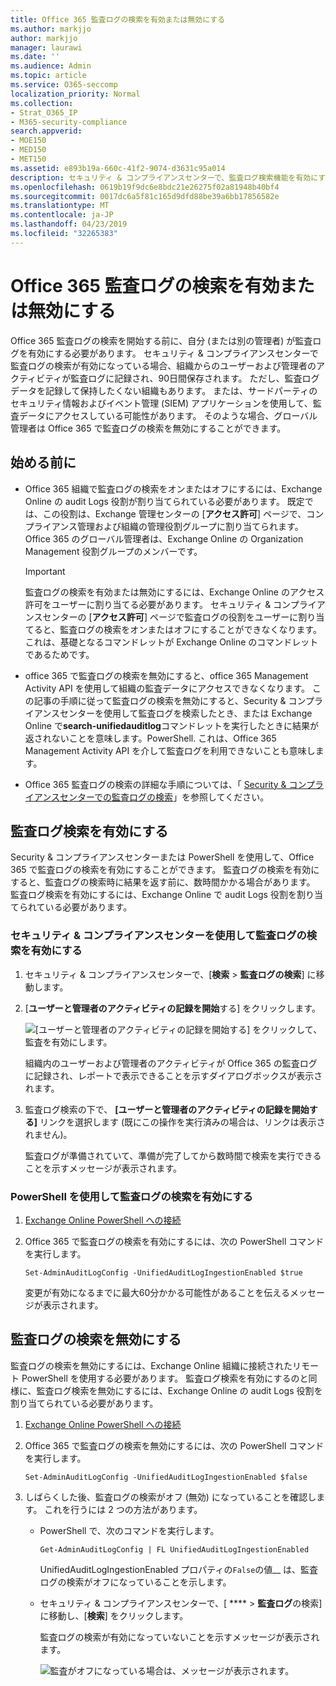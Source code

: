 ```yaml
---
title: Office 365 監査ログの検索を有効または無効にする
ms.author: markjjo
author: markjjo
manager: laurawi
ms.date: ''
ms.audience: Admin
ms.topic: article
ms.service: O365-seccomp
localization_priority: Normal
ms.collection:
- Strat_O365_IP
- M365-security-compliance
search.appverid:
- MOE150
- MED150
- MET150
ms.assetid: e893b19a-660c-41f2-9074-d3631c95a014
description: セキュリティ & コンプライアンスセンターで、監査ログ検索機能を有効にすることができます。 変更した場合は、いつでもオフにすることができます。 監査ログ検索がオフになっている場合、管理者は、組織内のユーザーおよび管理者のアクティビティに対して Office 365 監査ログを検索することはできません。
ms.openlocfilehash: 0619b19f9dc6e8bdc21e26275f02a81948b40bf4
ms.sourcegitcommit: 0017dc6a5f81c165d9dfd88be39a6bb17856582e
ms.translationtype: MT
ms.contentlocale: ja-JP
ms.lasthandoff: 04/23/2019
ms.locfileid: "32265383"
---
```

# <a name="turn-office-365-audit-log-search-on-or-off"></a>Office 365 監査ログの検索を有効または無効にする

Office 365 監査ログの検索を開始する前に、自分 (または別の管理者) が監査ログを有効にする必要があります。 セキュリティ & コンプライアンスセンターで監査ログの検索が有効になっている場合、組織からのユーザーおよび管理者のアクティビティが監査ログに記録され、90日間保存されます。 ただし、監査ログデータを記録して保持したくない組織もあります。 または、サードパーティのセキュリティ情報およびイベント管理 (SIEM) アプリケーションを使用して、監査データにアクセスしている可能性があります。 そのような場合、グローバル管理者は Office 365 で監査ログの検索を無効にすることができます。
  
## <a name="before-you-begin"></a>始める前に

- Office 365 組織で監査ログの検索をオンまたはオフにするには、Exchange Online の audit Logs 役割が割り当てられている必要があります。 既定では、この役割は、Exchange 管理センターの [**アクセス許可**] ページで、コンプライアンス管理および組織の管理役割グループに割り当てられます。 Office 365 のグローバル管理者は、Exchange Online の Organization Management 役割グループのメンバーです。 
    
    > [!IMPORTANT]
    > 監査ログの検索を有効または無効にするには、Exchange Online のアクセス許可をユーザーに割り当てる必要があります。 セキュリティ & コンプライアンスセンターの [**アクセス許可**] ページで監査ログの役割をユーザーに割り当てると、監査ログの検索をオンまたはオフにすることができなくなります。 これは、基礎となるコマンドレットが Exchange Online のコマンドレットであるためです。 
  
- office 365 で監査ログの検索を無効にすると、office 365 Management Activity API を使用して組織の監査データにアクセスできなくなります。 この記事の手順に従って監査ログの検索を無効にすると、Security & コンプライアンスセンターを使用して監査ログを検索したとき、または Exchange Online で**search-unifiedauditlog**コマンドレットを実行したときに結果が返されないことを意味します。PowerShell. これは、Office 365 Management Activity API を介して監査ログを利用できないことも意味します。  
    
- Office 365 監査ログの検索の詳細な手順については、「 [Security & コンプライアンスセンターでの監査ログの検索](search-the-audit-log-in-security-and-compliance.md)」を参照してください。
    
## <a name="turn-on-audit-log-search"></a>監査ログ検索を有効にする

Security & コンプライアンスセンターまたは PowerShell を使用して、Office 365 で監査ログの検索を有効にすることができます。 監査ログの検索を有効にすると、監査ログの検索時に結果を返す前に、数時間かかる場合があります。 監査ログ検索を有効にするには、Exchange Online で audit Logs 役割を割り当てられている必要があります。
  
### <a name="use-the-security--compliance-center-to-turn-on-audit-log-search"></a>セキュリティ & コンプライアンスセンターを使用して監査ログの検索を有効にする

1. セキュリティ & コンプライアンスセンターで、[**検索** \> **監査ログの検索**] に移動します。
    
2. [**ユーザーと管理者のアクティビティの記録を開始**する] をクリックします。
    
    ![[ユーザーと管理者のアクティビティの記録を開始する] をクリックして、監査を有効にします。](media/39a9d35f-88d0-4bbe-a962-0be2f838e2bf.png)
  
    組織内のユーザーおよび管理者のアクティビティが Office 365 の監査ログに記録され、レポートで表示できることを示すダイアログボックスが表示されます。 
    
3. 監査ログ検索の下で、 **[ユーザーと管理者のアクティビティの記録を開始する]** リンクを選択します (既にこの操作を実行済みの場合は、リンクは表示されません)。
    
    監査ログが準備されていて、準備が完了してから数時間で検索を実行できることを示すメッセージが表示されます。
    
### <a name="use-powershell-to-turn-on-audit-log-search"></a>PowerShell を使用して監査ログの検索を有効にする

1. [Exchange Online PowerShell への接続](https://go.microsoft.com/fwlink/p/?LinkID=396554)
    
2. Office 365 で監査ログの検索を有効にするには、次の PowerShell コマンドを実行します。
    
    ```
    Set-AdminAuditLogConfig -UnifiedAuditLogIngestionEnabled $true
    ```

    変更が有効になるまでに最大60分かかる可能性があることを伝えるメッセージが表示されます。
  
## <a name="turn-off-audit-log-search"></a>監査ログの検索を無効にする

監査ログの検索を無効にするには、Exchange Online 組織に接続されたリモート PowerShell を使用する必要があります。 監査ログ検索を有効にするのと同様に、監査ログ検索を無効にするには、Exchange Online の audit Logs 役割を割り当てられている必要があります。
  
1. [Exchange Online PowerShell への接続](https://go.microsoft.com/fwlink/p/?LinkID=396554)
    
2. Office 365 で監査ログの検索を無効にするには、次の PowerShell コマンドを実行します。
    
    ```
    Set-AdminAuditLogConfig -UnifiedAuditLogIngestionEnabled $false
    ```

3. しばらくした後、監査ログの検索がオフ (無効) になっていることを確認します。 これを行うには 2 つの方法があります。
    
    - PowerShell で、次のコマンドを実行します。

        ```
        Get-AdminAuditLogConfig | FL UnifiedAuditLogIngestionEnabled
        ```

        UnifiedAuditLogIngestionEnabled プロパティの`False`の値__ は、監査ログの検索がオフになっていることを示します。 
    
    - セキュリティ & コンプライアンスセンターで、[ **** \> **監査ログ**の検索] に移動し、[**検索**] をクリックします。
    
      監査ログの検索が有効になっていないことを示すメッセージが表示されます。 
    
      ![監査がオフになっている場合は、メッセージが表示されます。](media/dca53da6-1cbe-4fa3-9860-f0d674de9538.png)
